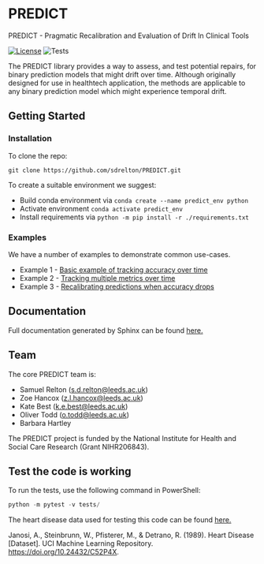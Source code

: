 # PREDICT
PREDICT - Pragmatic Recalibration and Evaluation of Drift In Clinical Tools

[![License](https://img.shields.io/badge/License-BSD_3--Clause-blue.svg)](https://opensource.org/licenses/BSD-3-Clause)
![Tests](https://github.com/sdrelton/PREDICT/actions/workflows/testing.yml/badge.svg)



The PREDICT library provides a way to assess, and test potential repairs,
for binary prediction models that might drift over time.
Although originally designed for use in healthtech application,
the methods are applicable to any binary prediction model which might experience temporal drift.

## Getting Started

### Installation

To clone the repo:

`git clone https://github.com/sdrelton/PREDICT.git`

To create a suitable environment we suggest:
- Build conda environment via `conda create --name predict_env python`
- Activate environment `conda activate predict_env`
- Install requirements via `python -m pip install -r ./requirements.txt`


### Examples
We have a number of examples to demonstrate common use-cases.
- Example 1 - [Basic example of tracking accuracy over time](Examples/basic_example_1_accuracy.ipynb)
- Example 2 - [Tracking multiple metrics over time](Examples/basic_example_2_more_metrics.ipynb)
- Example 3 - [Recalibrating predictions when accuracy drops](Examples/recalibration_example.ipynb)

## Documentation
Full documentation generated by Sphinx can be found [here.](https://sdrelton.github.io/PREDICT/index.html)

## Team
The core PREDICT team is:
- Samuel Relton (s.d.relton@leeds.ac.uk)
- Zoe Hancox (z.l.hancox@leeds.ac.uk)
- Kate Best (k.e.best@leeds.ac.uk)
- Oliver Todd (o.todd@leeds.ac.uk)
- Barbara Hartley

The PREDICT project is funded by the National Institute for Health and Social Care Research (Grant NIHR206843).



## Test the code is working

To run the tests, use the following command in PowerShell:
```powershell
python -m pytest -v tests/
```

The heart disease data used for testing this code can be found [here.](https://archive.ics.uci.edu/ml/machine-learning-databases/heart-disease/processed.cleveland.data)

Janosi, A., Steinbrunn, W., Pfisterer, M., & Detrano, R. (1989). Heart Disease [Dataset]. UCI Machine Learning Repository. https://doi.org/10.24432/C52P4X.